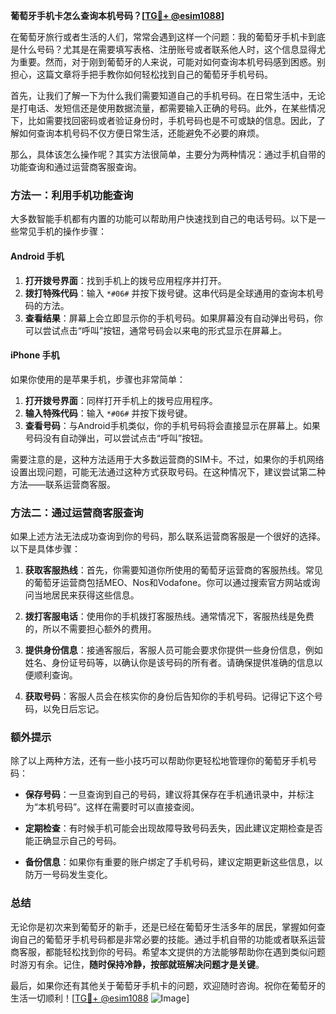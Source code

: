 **葡萄牙手机卡怎么查询本机号码？[[TG💪+ @esim1088](https://t.me/s/esim1088)]**

在葡萄牙旅行或者生活的人们，常常会遇到这样一个问题：我的葡萄牙手机卡到底是什么号码？尤其是在需要填写表格、注册账号或者联系他人时，这个信息显得尤为重要。然而，对于刚到葡萄牙的人来说，可能对如何查询本机号码感到困惑。别担心，这篇文章将手把手教你如何轻松找到自己的葡萄牙手机号码。

首先，让我们了解一下为什么我们需要知道自己的手机号码。在日常生活中，无论是打电话、发短信还是使用数据流量，都需要输入正确的号码。此外，在某些情况下，比如需要找回密码或者验证身份时，手机号码也是不可或缺的信息。因此，了解如何查询本机号码不仅方便日常生活，还能避免不必要的麻烦。

那么，具体该怎么操作呢？其实方法很简单，主要分为两种情况：通过手机自带的功能查询和通过运营商客服查询。

### 方法一：利用手机功能查询

大多数智能手机都有内置的功能可以帮助用户快速找到自己的电话号码。以下是一些常见手机的操作步骤：

#### Android 手机
1. **打开拨号界面**：找到手机上的拨号应用程序并打开。
2. **拨打特殊代码**：输入 `*#06#` 并按下拨号键。这串代码是全球通用的查询本机号码的方法。
3. **查看结果**：屏幕上会立即显示你的手机号码。如果屏幕没有自动弹出号码，你可以尝试点击“呼叫”按钮，通常号码会以来电的形式显示在屏幕上。

#### iPhone 手机
如果你使用的是苹果手机，步骤也非常简单：
1. **打开拨号界面**：同样打开手机上的拨号应用程序。
2. **输入特殊代码**：输入 `*#06#` 并按下拨号键。
3. **查看号码**：与Android手机类似，你的手机号码将会直接显示在屏幕上。如果号码没有自动弹出，可以尝试点击“呼叫”按钮。

需要注意的是，这种方法适用于大多数运营商的SIM卡。不过，如果你的手机网络设置出现问题，可能无法通过这种方式获取号码。在这种情况下，建议尝试第二种方法——联系运营商客服。

### 方法二：通过运营商客服查询

如果上述方法无法成功查询到你的号码，那么联系运营商客服是一个很好的选择。以下是具体步骤：

1. **获取客服热线**：首先，你需要知道你所使用的葡萄牙运营商的客服热线。常见的葡萄牙运营商包括MEO、Nos和Vodafone。你可以通过搜索官方网站或询问当地居民来获得这些信息。
   
2. **拨打客服电话**：使用你的手机拨打客服热线。通常情况下，客服热线是免费的，所以不需要担心额外的费用。

3. **提供身份信息**：接通客服后，客服人员可能会要求你提供一些身份信息，例如姓名、身份证号码等，以确认你是该号码的所有者。请确保提供准确的信息以便顺利查询。

4. **获取号码**：客服人员会在核实你的身份后告知你的手机号码。记得记下这个号码，以免日后忘记。

### 额外提示

除了以上两种方法，还有一些小技巧可以帮助你更轻松地管理你的葡萄牙手机号码：

- **保存号码**：一旦查询到自己的号码，建议将其保存在手机通讯录中，并标注为“本机号码”。这样在需要时可以直接查阅。
  
- **定期检查**：有时候手机可能会出现故障导致号码丢失，因此建议定期检查是否能正确显示自己的号码。

- **备份信息**：如果你有重要的账户绑定了手机号码，建议定期更新这些信息，以防万一号码发生变化。

### 总结

无论你是初次来到葡萄牙的新手，还是已经在葡萄牙生活多年的居民，掌握如何查询自己的葡萄牙手机号码都是非常必要的技能。通过手机自带的功能或者联系运营商客服，都能轻松找到你的号码。希望本文提供的方法能够帮助你在遇到类似问题时游刃有余。记住，**随时保持冷静，按部就班解决问题才是关键**。

最后，如果你还有其他关于葡萄牙手机卡的问题，欢迎随时咨询。祝你在葡萄牙的生活一切顺利！[[TG💪+ @esim1088](https://t.me/s/esim1088) ![Image](https://i.postimg.cc/4NQfJmqS/Snipaste-2025-05-13-00-14-12.png)]